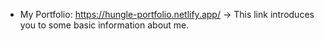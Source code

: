 - My Portfolio: https://hungle-portfolio.netlify.app/
-> This link introduces you to some basic information about me.
